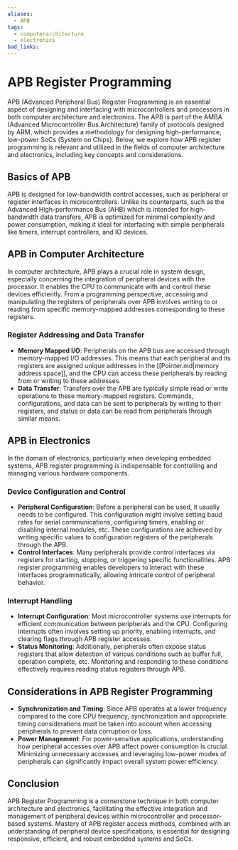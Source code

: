```yaml
---
aliases:
  - APB
tags:
  - computerarchitecture
  - electronics
bad_links:
---
```

# APB Register Programming

APB (Advanced Peripheral Bus) Register Programming is an essential aspect of designing and interfacing with microcontrollers and processors in both computer architecture and electronics. The APB is part of the AMBA (Advanced Microcontroller Bus Architecture) family of protocols designed by ARM, which provides a methodology for designing high-performance, low-power SoCs (System on Chips). Below, we explore how APB register programming is relevant and utilized in the fields of computer architecture and electronics, including key concepts and considerations.

## Basics of APB

APB is designed for low-bandwidth control accesses, such as peripheral or register interfaces in microcontrollers. Unlike its counterparts, such as the Advanced High-performance Bus (AHB) which is intended for high-bandwidth data transfers, APB is optimized for minimal complexity and power consumption, making it ideal for interfacing with simple peripherals like timers, interrupt controllers, and IO devices.

## APB in Computer Architecture

In computer architecture, APB plays a crucial role in system design, especially concerning the integration of peripheral devices with the processor. It enables the CPU to communicate with and control these devices efficiently. From a programming perspective, accessing and manipulating the registers of peripherals over APB involves writing to or reading from specific memory-mapped addresses corresponding to these registers.

### Register Addressing and Data Transfer

- **Memory Mapped I/O**: Peripherals on the APB bus are accessed through memory-mapped I/O addresses. This means that each peripheral and its registers are assigned unique addresses in the [[Pointer.md|memory address space]], and the CPU can access these peripherals by reading from or writing to these addresses.
- **Data Transfer**: Transfers over the APB are typically simple read or write operations to these memory-mapped registers. Commands, configurations, and data can be sent to peripherals by writing to their registers, and status or data can be read from peripherals through similar means.

## APB in Electronics

In the domain of electronics, particularly when developing embedded systems, APB register programming is indispensable for controlling and managing various hardware components.

### Device Configuration and Control

- **Peripheral Configuration**: Before a peripheral can be used, it usually needs to be configured. This configuration might involve setting baud rates for serial communications, configuring timers, enabling or disabling internal modules, etc. These configurations are achieved by writing specific values to configuration registers of the peripherals through the APB.
- **Control Interfaces**: Many peripherals provide control interfaces via registers for starting, stopping, or triggering specific functionalities. APB register programming enables developers to interact with these interfaces programmatically, allowing intricate control of peripheral behavior.

### Interrupt Handling

- **Interrupt Configuration**: Most microcontroller systems use interrupts for efficient communication between peripherals and the CPU. Configuring interrupts often involves setting up priority, enabling interrupts, and clearing flags through APB register accesses.
- **Status Monitoring**: Additionally, peripherals often expose status registers that allow detection of various conditions such as buffer full, operation complete, etc. Monitoring and responding to these conditions effectively requires reading status registers through APB.

## Considerations in APB Register Programming

- **Synchronization and Timing**: Since APB operates at a lower frequency compared to the core CPU frequency, synchronization and appropriate timing considerations must be taken into account when accessing peripherals to prevent data corruption or loss.
- **Power Management**: For power-sensitive applications, understanding how peripheral accesses over APB affect power consumption is crucial. Minimizing unnecessary accesses and leveraging low-power modes of peripherals can significantly impact overall system power efficiency.

## Conclusion

APB Register Programming is a cornerstone technique in both computer architecture and electronics, facilitating the effective integration and management of peripheral devices within microcontroller and processor-based systems. Mastery of APB register access methods, combined with an understanding of peripheral device specifications, is essential for designing responsive, efficient, and robust embedded systems and SoCs.